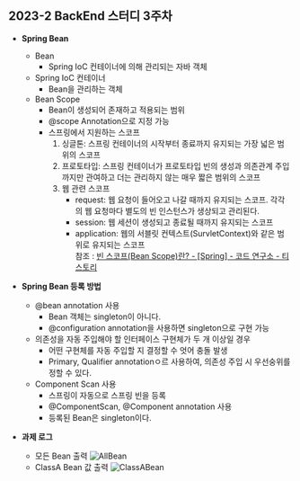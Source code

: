 ## 2023-2 BackEnd 스터디 3주차

- **Spring Bean**
    - Bean
        - Spring IoC 컨테이너에 의해 관리되는 자바 객체
    - Spring IoC 컨테이너
        - Bean을 관리하는 객체
    - Bean Scope
        - Bean이 생성되어 존재하고 적용되는 범위
        - @scope Annotation으로 지정 가능
        - 스프링에서 지원하는 스코프
            1. 싱글톤: 스프링 컨테이너의 시작부터 종료까지 유지되는 가장 넓은 범위의 스코프
            2. 프로토타입: 스프링 컨테이너가 프로토타입 빈의 생성과 의존관계 주입까지만 관여하고 더는 관리하지 않는 매우 짧은 범위의 스코프
            3. 웹 관련 스코프
                - request: 웹 요청이 들어오고 나갈 때까지 유지되는 스코프. 각각의 웹 요청마다 별도의 빈 인스턴스가 생상되고 관리된다.
                - session: 웹 세션이 생성되고 종료될 때까지 유지되는 스코프
                - application: 웹의 서블릿 컨텍스트(SurvletContext)와 같은 범위로 유지되는 스코프<br/>
                  참조 : [빈 스코프(Bean Scope)란? - [Spring] - 코드 연구소 - 티스토리](https://code-lab1.tistory.com/186)
- **Spring Bean 등록 방법**
    - @bean annotation 사용
        - Bean 객체는 singleton이 아니다.
        - @configuration annotation을 사용하면 singleton으로 구현 가능
    - 의존성을 자동 주입해야 할 인터페이스 구현체가 두 개 이상일 경우
        - 어떤 구현체를 자동 주입할 지 결정할 수 엇어 충돌 발생
        - Primary, Qualifier annotationㅇ르 사용하여, 의존성 주입 시 우선숭위를 정할 수 있다.
    - Component Scan 사용
        - 스프링이 자동으로 스프링 빈을 등록
        - @ComponentScan, @Component annotation 사용
        - 등록된 Bean은 singleton이다.

- **과제 로그**
    - 모든 Bean 출력
  ![AllBean](file:///D:/%EC%B2%9C%EC%88%98%EA%B2%B8/%ED%99%8D%EC%9D%B5%EB%8C%80/GDSC/2023-2%20%EB%B0%B1%EC%97%94%EB%93%9C%20%EC%8A%A4%ED%84%B0%EB%94%94/03%EC%A3%BC%EC%B0%A8%20%EC%BA%A1%EC%B3%90/%EB%AA%A8%EB%93%A0%20Bean%20%EC%B6%9C%EB%A0%A5.png)
    - ClassA Bean 값 출력
  ![ClassABean](file:///D:/%EC%B2%9C%EC%88%98%EA%B2%B8/%ED%99%8D%EC%9D%B5%EB%8C%80/GDSC/2023-2%20%EB%B0%B1%EC%97%94%EB%93%9C%20%EC%8A%A4%ED%84%B0%EB%94%94/03%EC%A3%BC%EC%B0%A8%20%EC%BA%A1%EC%B3%90/ClassA%20Bean%20%EC%B6%9C%EB%A0%A5.png)